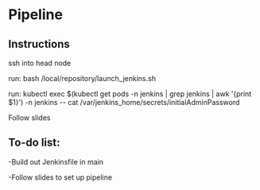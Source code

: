 # Pipeline

## Instructions
ssh into head node

run: bash /local/repository/launch_jenkins.sh

run: kubectl exec $(kubectl get pods -n jenkins | grep jenkins | awk '{print $1}') -n jenkins -- cat /var/jenkins_home/secrets/initialAdminPassword

Follow slides

## To-do list:
  -Build out Jenkinsfile in main
  
  -Follow slides to set up pipeline
